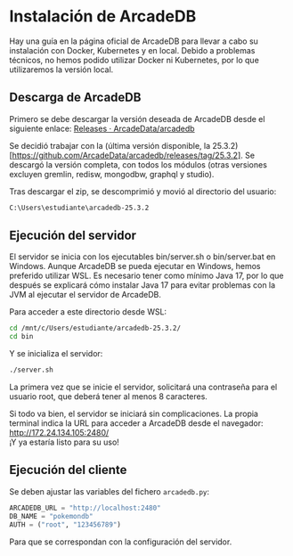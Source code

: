 # Instalación de ArcadeDB
Hay una guía en la página oficial de ArcadeDB para llevar a cabo su instalación con Docker, Kubernetes y en local. Debido a problemas técnicos, no hemos podido utilizar Docker ni Kubernetes, por lo que utilizaremos la versión local.   

## Descarga de ArcadeDB
Primero se debe descargar la versión deseada de ArcadeDB desde el siguiente enlace: [Releases · ArcadeData/arcadedb](https://github.com/ArcadeData/arcadedb/releases)  

Se decidió trabajar con la (última versión disponible, la 25.3.2)[https://github.com/ArcadeData/arcadedb/releases/tag/25.3.2]. Se descargó la versión completa, con todos los módulos (otras versiones excluyen gremlin, redisw, mongodbw, graphql y studio).  

Tras descargar el zip, se descomprimió y movió al directorio del usuario:  

```bash
C:\Users\estudiante\arcadedb-25.3.2
```

## Ejecución del servidor
El servidor se inicia con los ejecutables bin/server.sh o bin/server.bat en Windows. Aunque ArcadeDB se pueda ejecutar en Windows, hemos preferido utilizar WSL. Es necesario tener como mínimo Java 17, por lo que después se explicará cómo instalar Java 17 para evitar problemas con la JVM al ejecutar el servidor de ArcadeDB.  

Para acceder a este directorio desde WSL:  
```bash
cd /mnt/c/Users/estudiante/arcadedb-25.3.2/
cd bin
```
Y se inicializa el servidor:  
```bash
./server.sh
```

La primera vez que se inicie el servidor, solicitará una contraseña para el usuario root, que deberá tener al menos 8 caracteres.  

Si todo va bien, el servidor se iniciará sin complicaciones. La propia terminal indica la URL para acceder a ArcadeDB desde el navegador: http://172.24.134.105:2480/  
¡Y ya estaría listo para su uso!  

## Ejecución del cliente

Se deben ajustar las variables del fichero `arcadedb.py`:

```python
ARCADEDB_URL = "http://localhost:2480"
DB_NAME = "pokemondb"
AUTH = ("root", "123456789")
```

Para que se correspondan con la configuración del servidor.